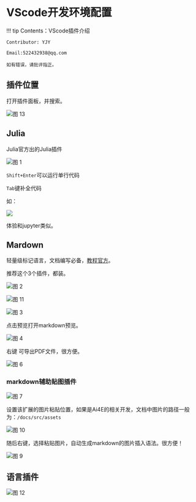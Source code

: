 # VScode开发环境配置

!!! tip
    Contents：VScode插件介绍

    Contributor: YJY

    Email:522432938@qq.com

    如有错误，请批评指正。

## 插件位置

打开插件面板，并搜索。

![图 13](/assets/image/92Workflow/vscodePlugin-15-45-34.png)  

## Julia

Julia官方出的Julia插件

![图 1](/assets/image/92Workflow/vscodePlugin-15-23.png) 

`Shift+Enter`可以运行单行代码

`Tab`键补全代码

如：

![](/assets/image/92Workflow/vscodeplugin.gif)

体验和jupyter类似。

## Mardown

轻量级标记语言，文档编写必备，[教程官方](https://markdown.com.cn/)。

推荐这个3个插件，都装。

![图 2](/assets/image/92Workflow/vscodePlugin-15-32.png)  

![图 11](/assets/image/92Workflow/vscodePlugin-15-42-47.png)  

![图 3](/assets/image/92Workflow/vscodePlugin-15-33.png)  

点击预览打开markdown预览。

![图 4](/assets/image/92Workflow/vscodePlugin-15-35.png)  

右键 可导出PDF文件，很方便。

![图 6](/assets/image/92Workflow/vscodePlugin-15-36.png)  

### markdown辅助贴图插件

![图 7](/assets/image/92Workflow/vscodePlugin-15-38.png)  

设置该扩展的图片粘贴位置，如果是Ai4E的相关开发，文档中图片的路径一般为：`/docs/src/assets`

![图 10](/assets/image/92Workflow/vscodePlugin-15-39-55.png)  

随后右键，选择粘贴图片，自动生成markdown的图片插入语法。很方便！

![图 9](/assets/image/92Workflow/vscodePlugin-15-39-21.png)  

## 语言插件

![图 12](/assets/image/92Workflow/vscodePlugin-15-44-28.png)  
